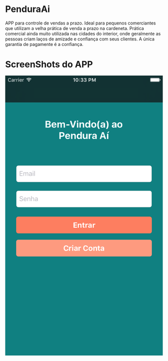 # PenduraAi
APP para controle de vendas a prazo. 
Ideal para pequenos comerciantes que utilizam a velha prática de venda a prazo na cardeneta.
Prática comercial ainda muito utilizada nas cidades do interior, onde geralmente as pessoas criam laços de amizade e confiança
com seus clientes. A única garantia de pagamente é a confiança.

# ScreenShots do APP
![alt text](https://raw.githubusercontent.com/carinapereira/PenduraAi/master/screenshotlogin.png)
